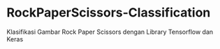 # RockPaperScissors-Classification
Klasifikasi Gambar Rock Paper Scissors dengan Library Tensorflow dan Keras
